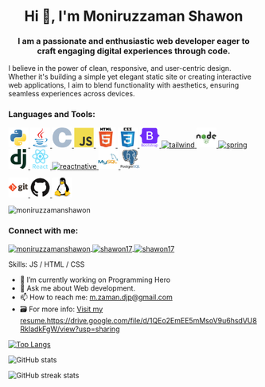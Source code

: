 <h1 align="center">Hi 👋, I'm Moniruzzaman Shawon</h1>
<h3 align="center">I am a passionate and enthusiastic web developer eager to craft engaging digital experiences through code.</h3>
I believe in the power of clean, responsive, and user-centric design. Whether it's building a simple yet elegant static site or creating interactive web applications, I aim to blend functionality with aesthetics, ensuring seamless experiences across devices.

<h3 align="left">Languages and Tools:</h3>
<p align="left">
  <!-- Languages -->
  <a href="https://www.python.org" target="_blank" rel="noreferrer">
    <img src="https://raw.githubusercontent.com/devicons/devicon/master/icons/python/python-original.svg" alt="python" width="40" height="40"/>
  </a>
  <a href="https://www.java.com" target="_blank" rel="noreferrer">
    <img src="https://raw.githubusercontent.com/devicons/devicon/master/icons/java/java-original.svg" alt="java" width="40" height="40"/>
  </a>
  <a href="https://www.cprogramming.com/" target="_blank" rel="noreferrer">
    <img src="https://raw.githubusercontent.com/devicons/devicon/master/icons/c/c-original.svg" alt="c" width="40" height="40"/>
  </a>
  <a href="https://developer.mozilla.org/en-US/docs/Web/JavaScript" target="_blank" rel="noreferrer">
    <img src="https://raw.githubusercontent.com/devicons/devicon/master/icons/javascript/javascript-original.svg" alt="javascript" width="40" height="40"/>
  </a>

  <!-- Web Development -->
  <a href="https://www.w3.org/html/" target="_blank" rel="noreferrer">
    <img src="https://raw.githubusercontent.com/devicons/devicon/master/icons/html5/html5-original-wordmark.svg" alt="html5" width="40" height="40"/>
  </a>
  <a href="https://www.w3schools.com/css/" target="_blank" rel="noreferrer">
    <img src="https://raw.githubusercontent.com/devicons/devicon/master/icons/css3/css3-original-wordmark.svg" alt="css3" width="40" height="40"/>
  </a>
  <a href="https://getbootstrap.com" target="_blank" rel="noreferrer">
    <img src="https://raw.githubusercontent.com/devicons/devicon/master/icons/bootstrap/bootstrap-plain-wordmark.svg" alt="bootstrap" width="40" height="40"/>
  </a>
  <a href="https://tailwindcss.com/" target="_blank" rel="noreferrer">
    <img src="https://www.vectorlogo.zone/logos/tailwindcss/tailwindcss-icon.svg" alt="tailwind" width="40" height="40"/>
  </a>

  <!-- Backend & Frameworks -->
  <a href="https://nodejs.org" target="_blank" rel="noreferrer">
    <img src="https://raw.githubusercontent.com/devicons/devicon/master/icons/nodejs/nodejs-original-wordmark.svg" alt="nodejs" width="40" height="40"/>
  </a>
  <a href="https://spring.io/" target="_blank" rel="noreferrer">
    <img src="https://www.vectorlogo.zone/logos/springio/springio-icon.svg" alt="spring" width="40" height="40"/>
  </a>
  <a href="https://www.djangoproject.com/" target="_blank" rel="noreferrer">
    <img src="https://raw.githubusercontent.com/devicons/devicon/master/icons/django/django-plain.svg" alt="django" width="40" height="40"/>
  </a>

  <!-- Frontend Libraries -->
  <a href="https://reactjs.org/" target="_blank" rel="noreferrer">
    <img src="https://raw.githubusercontent.com/devicons/devicon/master/icons/react/react-original-wordmark.svg" alt="react" width="40" height="40"/>
  </a>
  <a href="https://reactnative.dev/" target="_blank" rel="noreferrer">
    <img src="https://reactnative.dev/img/header_logo.svg" alt="reactnative" width="40" height="40"/>
  </a>

  <!-- Databases -->
  <a href="https://www.mysql.com/" target="_blank" rel="noreferrer">
    <img src="https://raw.githubusercontent.com/devicons/devicon/master/icons/mysql/mysql-original-wordmark.svg" alt="mysql" width="40" height="40"/>
  </a>
  <a href="https://www.postgresql.org/" target="_blank" rel="noreferrer">
    <img src="https://raw.githubusercontent.com/devicons/devicon/master/icons/postgresql/postgresql-original-wordmark.svg" alt="postgresql" width="40" height="40"/>
  </a>
</p>


<p align="left">
  <a href="https://git-scm.com/" target="_blank" rel="noreferrer">
    <img src="https://raw.githubusercontent.com/devicons/devicon/master/icons/git/git-original-wordmark.svg" alt="git" width="40" height="40"/>
  </a>
  <a href="https://github.com/" target="_blank" rel="noreferrer">
    <img src="https://raw.githubusercontent.com/devicons/devicon/master/icons/github/github-original.svg" alt="github" width="40" height="40"/>
  </a>
  <a href="https://www.linux.org/" target="_blank" rel="noreferrer">
    <img src="https://raw.githubusercontent.com/devicons/devicon/master/icons/linux/linux-original.svg" alt="linux" width="40" height="40"/>
  </a>
</p>



<p align="left"> <img src="https://komarev.com/ghpvc/?username=moniruzzamanshawon&label=Profile%20views&color=0e75b6&style=flat" alt="moniruzzamanshawon" /> </p>

<h3 align="left">Connect with me:</h3>
<p align="left">
  <a href="https://www.linkedin.com/in/moniruzzamanshawon/" target="blank">
    <img align="center" src="https://raw.githubusercontent.com/rahuldkjain/github-profile-readme-generator/master/src/images/icons/Social/linked-in-alt.svg" alt="moniruzzamanshawon" height="30" width="40" />
  </a>
  <a href="https://stackoverflow.com/users/shawon17" target="blank">
    <img align="center" src="https://raw.githubusercontent.com/rahuldkjain/github-profile-readme-generator/master/src/images/icons/Social/stack-overflow.svg" alt="shawon17" height="30" width="40" />
  </a>
  <a href="https://kaggle.com/shawon17" target="blank">
    <img align="center" src="https://raw.githubusercontent.com/rahuldkjain/github-profile-readme-generator/master/src/images/icons/Social/kaggle.svg" alt="shawon17" height="30" width="40" />
  </a>
</p>

</p>



Skills: JS / HTML / CSS 

- 🔭 I’m currently working on Programming Hero 
- 💬 Ask me about Web development. 
- 📫 How to reach me: m.zaman.djp@gmail.com
- 🗃️ For more info: [Visit my resume.](https://drive.google.com/file/d/1QEo2EmEE5mMsoV9u6hsdVU8RkIadkFgW/view?usp=sharing)https://drive.google.com/file/d/1QEo2EmEE5mMsoV9u6hsdVU8RkIadkFgW/view?usp=sharing

[![Top Langs](https://github-readme-stats.vercel.app/api/top-langs/?username=Moniruzzaman-Shawon)](https://github.com/anuraghazra/github-readme-stats)

![GitHub stats](https://github-readme-stats.vercel.app/api?username=Moniruzzaman-Shawon&show_icons=true)  

![GitHub streak stats](https://streak-stats.demolab.com/?user=Moniruzzaman-Shawon)  
